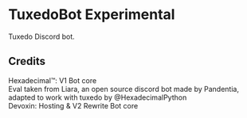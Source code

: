 # TuxedoBot Experimental
Tuxedo Discord bot.

## Credits

Hexadecimal™: V1 Bot core  
Eval taken from Liara, an open source discord bot made by Pandentia, adapted to work with tuxedo by @HexadecimalPython  
Devoxin: Hosting & V2 Rewrite Bot core  
